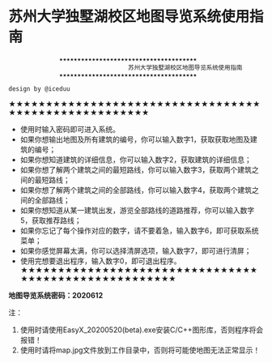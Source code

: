 # 苏州大学独墅湖校区地图导览系统使用指南


                  ★★★★★★★★★★★★★★★★★★★★★★★★★★★★★★★★★★★★★★
                                     苏州大学独墅湖校区地图导览系统使用指南
                  ★★★★★★★★★★★★★★★★★★★★★★★★★★★★★★★★★★★★★★
		                                                                     design by @iceduu
										     
★★★★★★★★★★★★★★★★★★★★★★★★★★★★★★★★★★★★★★★★★★★★★★★★★★★★★
- 使用时输入密码即可进入系统。
- 如果你想输出地图及所有建筑的编号，你可以输入数字1，获取获取地图及建筑的编号；
- 如果你想知道建筑的详细信息，你可以输入数字2，获取建筑的详细信息；
- 如果你想了解两个建筑之间的最短路线，你可以输入数字3，获取两个建筑之间的最短路线；
- 如果你想了解两个建筑之间的全部路线，你可以输入数字4，获取两个建筑之间的全部路线；
- 如果你想知道从某一建筑出发，游览全部路线的道路推荐，你可以输入数字5，获取推荐路线；
- 如果你忘记了每个操作对应的数字，请不要着急，输入数字6，即可获取系统菜单；
- 如果你感觉屏幕太满，你可以选择清屏选项，输入数字7，即可进行清屏；
- 使用完想要退出程序，输入数字0，即可退出程序。									     ★★★★★★★★★★★★★★★★★★★★★★★★★★★★★★★★★★★★★★★★★★★★★★★★★★★★★

**地图导览系统密码：2020612**

注：

1. 使用时请使用EasyX_20200520(beta).exe安装C/C++图形库，否则程序将会报错！
2. 使用时请将map.jpg文件放到工作目录中，否则将可能使地图无法正常显示！

